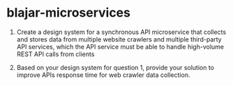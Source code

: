 # blajar-microservices

1. Create a design system for a synchronous API microservice that collects and stores data from
multiple website crawlers and multiple third-party API services, which the API service must be able to
handle high-volume REST API calls from clients



2. Based on your design system for question 1, provide your solution to improve APIs response time
for web crawler data collection.

